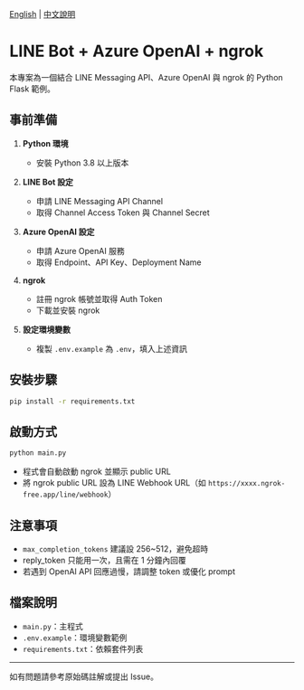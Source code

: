[English](README.md) | [中文說明](README.zh-TW.md)

# LINE Bot + Azure OpenAI + ngrok

本專案為一個結合 LINE Messaging API、Azure OpenAI 與 ngrok 的 Python Flask 範例。

## 事前準備

1. **Python 環境**
   - 安裝 Python 3.8 以上版本

2. **LINE Bot 設定**
   - 申請 LINE Messaging API Channel
   - 取得 Channel Access Token 與 Channel Secret

3. **Azure OpenAI 設定**
   - 申請 Azure OpenAI 服務
   - 取得 Endpoint、API Key、Deployment Name

4. **ngrok**
   - 註冊 ngrok 帳號並取得 Auth Token
   - 下載並安裝 ngrok

5. **設定環境變數**
   - 複製 `.env.example` 為 `.env`，填入上述資訊

## 安裝步驟

```bash
pip install -r requirements.txt
```

## 啟動方式

```bash
python main.py
```

- 程式會自動啟動 ngrok 並顯示 public URL
- 將 ngrok public URL 設為 LINE Webhook URL（如 `https://xxxx.ngrok-free.app/line/webhook`）

## 注意事項

- `max_completion_tokens` 建議設 256~512，避免超時
- reply_token 只能用一次，且需在 1 分鐘內回覆
- 若遇到 OpenAI API 回應過慢，請調整 token 或優化 prompt

## 檔案說明

- `main.py`：主程式
- `.env.example`：環境變數範例
- `requirements.txt`：依賴套件列表

---

如有問題請參考原始碼註解或提出 Issue。